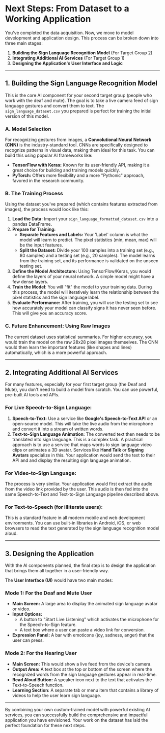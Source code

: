 # Next Steps: From Dataset to a Working Application

You've completed the data acquisition. Now, we move to model development and application design. This process can be broken down into three main stages:

1.  **Building the Sign Language Recognition Model** (For Target Group 2)
2.  **Integrating Additional AI Services** (For Target Group 1)
3.  **Designing the Application's User Interface and Logic**

---

## 1. Building the Sign Language Recognition Model

This is the core AI component for your second target group (people who work with the deaf and mute). The goal is to take a live camera feed of sign language gestures and convert them to text. The `sign_language_dataset.csv` you prepared is perfect for training the initial version of this model.

### A. Model Selection

For recognizing gestures from images, a **Convolutional Neural Network (CNN)** is the industry-standard tool. CNNs are specifically designed to recognize patterns in visual data, making them ideal for this task. You can build this using popular AI frameworks like:

*   **TensorFlow with Keras:** Known for its user-friendly API, making it a great choice for building and training models quickly.
*   **PyTorch:** Offers more flexibility and a more "Pythonic" approach, favored in the research community.

### B. The Training Process

Using the dataset you've prepared (which contains features extracted from images), the process would look like this:

1.  **Load the Data:** Import your `sign_language_formatted_dataset.csv` into a pandas DataFrame.
2.  **Prepare for Training:**
    *   **Separate Features and Labels:** Your 'Label' column is what the model will learn to predict. The pixel statistics (min, mean, max) will be the input features.
    *   **Split the Dataset:** Divide your 100 samples into a training set (e.g., 80 samples) and a testing set (e.g., 20 samples). The model learns from the training set, and its performance is validated on the unseen testing set.
3.  **Define the Model Architecture:** Using TensorFlow/Keras, you would define the layers of your neural network. A simple model might have a few dense layers.
4.  **Train the Model:** You will "fit" the model to your training data. During this process, the model will iteratively learn the relationship between the pixel statistics and the sign language label.
5.  **Evaluate Performance:** After training, you will use the testing set to see how accurately your model can classify signs it has never seen before. This will give you an accuracy score.

### C. Future Enhancement: Using Raw Images

The current dataset uses statistical summaries. For higher accuracy, you would train the model on the raw 28x28 pixel images themselves. The CNN would then learn the important features (like shapes and lines) automatically, which is a more powerful approach.

---

## 2. Integrating Additional AI Services

For many features, especially for your first target group (the Deaf and Mute), you don't need to build a model from scratch. You can use powerful, pre-built AI tools and APIs.

### For Live Speech-to-Sign Language:

1.  **Speech-to-Text:** Use a service like **Google's Speech-to-Text API** or an open-source model. This will take the live audio from the microphone and convert it into a stream of written words.
2.  **Text-to-Sign Language Animation:** The converted text then needs to be translated into sign language. This is a complex task. A practical approach is to use a service that maps words to sign language video clips or animates a 3D avatar. Services like **Hand Talk** or **Signing Avatars** specialize in this. Your application would send the text to their API and and display the resulting sign language animation.

### For Video-to-Sign Language:

The process is very similar. Your application would first extract the audio from the video link provided by the user. This audio is then fed into the same Speech-to-Text and Text-to-Sign Language pipeline described above.

### For Text-to-Speech (for illiterate users):

This is a standard feature in all modern mobile and web development environments. You can use built-in libraries in Android, iOS, or web browsers to read the text generated by the sign language recognition model aloud.

---

## 3. Designing the Application

With the AI components planned, the final step is to design the application that brings them all together in a user-friendly way.

The **User Interface (UI)** would have two main modes:

### Mode 1: For the Deaf and Mute User

*   **Main Screen:** A large area to display the animated sign language avatar or video.
*   **Input Options:**
    *   A button to "Start Live Listening" which activates the microphone for the Speech-to-Sign feature.
    *   A text box where a user can paste a video link for conversion.
*   **Expression Panel:** A bar with emoticons (joy, sadness, anger) that the user can press.

### Mode 2: For the Hearing User

*   **Main Screen:** This would show a live feed from the device's camera.
*   **Output Area:** A text box at the top or bottom of the screen where the recognized words from the sign language gestures appear in real-time.
*   **Read Aloud Button:** A speaker icon next to the text that activates the Text-to-Speech function.
*   **Learning Section:** A separate tab or menu item that contains a library of videos to help the user learn sign language.

---

By combining your own custom-trained model with powerful existing AI services, you can successfully build the comprehensive and impactful application you have envisioned. Your work on the dataset has laid the perfect foundation for these next steps.